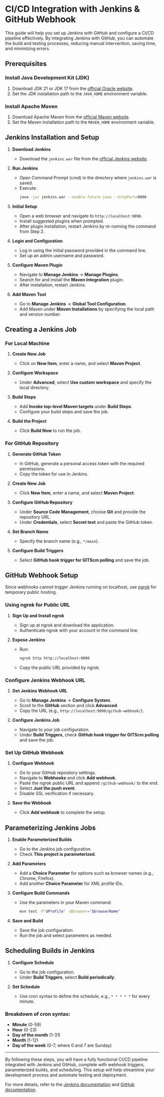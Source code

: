 # CI/CD Integration with Jenkins & GitHub Webhook

This guide will help you set up Jenkins with GitHub and configure a CI/CD pipeline effectively. By integrating Jenkins with GitHub, you can automate the build and testing processes, reducing manual intervention, saving time, and minimizing errors.

## Prerequisites

### Install Java Development Kit (JDK)
1. Download JDK 21 or JDK 17 from the [official Oracle website](https://www.oracle.com/java/technologies/javase-downloads.html).
2. Set the JDK installation path to the `JAVA_HOME` environment variable.

### Install Apache Maven
1. Download Apache Maven from the [official Maven website](https://maven.apache.org/download.cgi).
2. Set the Maven installation path to the `MAVEN_HOME` environment variable.

## Jenkins Installation and Setup

1. **Download Jenkins**
   - Download the `jenkins.war` file from the [official Jenkins website](https://www.jenkins.io/download/).

2. **Run Jenkins**
   - Open Command Prompt (cmd) in the directory where `jenkins.war` is saved.
   - Execute:
     ```sh
     java -jar jenkins.war --enable-future-java --httpPort=9090
     ```

3. **Initial Setup**
   - Open a web browser and navigate to `http://localhost:9090`.
   - Install suggested plugins when prompted.
   - After plugin installation, restart Jenkins by re-running the command from Step 2.

4. **Login and Configuration**
   - Log in using the initial password provided in the command line.
   - Set up an admin username and password.

5. **Configure Maven Plugin**
   - Navigate to **Manage Jenkins** -> **Manage Plugins**.
   - Search for and install the **Maven Integration** plugin.
   - After installation, restart Jenkins.

6. **Add Maven Tool**
   - Go to **Manage Jenkins** -> **Global Tool Configuration**.
   - Add Maven under **Maven Installations** by specifying the local path and version number.

## Creating a Jenkins Job

### For Local Machine

1. **Create New Job**
   - Click on **New Item**, enter a name, and select **Maven Project**.

2. **Configure Workspace**
   - Under **Advanced**, select **Use custom workspace** and specify the local directory.

3. **Build Steps**
   - Add **Invoke top-level Maven targets** under **Build Steps**.
   - Configure your build steps and save the job.

4. **Build the Project**
   - Click **Build Now** to run the job.

### For GitHub Repository

1. **Generate GitHub Token**
   - In GitHub, generate a personal access token with the required permissions.
   - Copy the token for use in Jenkins.

2. **Create New Job**
   - Click **New Item**, enter a name, and select **Maven Project**.

3. **Configure GitHub Repository**
   - Under **Source Code Management**, choose **Git** and provide the repository URL.
   - Under **Credentials**, select **Secret text** and paste the GitHub token.

4. **Set Branch Name**
   - Specify the branch name (e.g., `*/main`).

5. **Configure Build Triggers**
   - Select **GitHub hook trigger for GITScm polling** and save the job.

## GitHub Webhook Setup

Since webhooks cannot trigger Jenkins running on localhost, use [ngrok](https://ngrok.com/) for temporary public hosting.

### Using ngrok for Public URL

1. **Sign Up and Install ngrok**
   - Sign up at ngrok and download the application.
   - Authenticate ngrok with your account in the command line.

2. **Expose Jenkins**
   - Run:
     ```sh
     ngrok http http://localhost:9090
     ```
   - Copy the public URL provided by ngrok.

### Configure Jenkins Webhook URL

1. **Get Jenkins Webhook URL**
   - Go to **Manage Jenkins** -> **Configure System**.
   - Scroll to the **GitHub** section and click **Advanced**.
   - Copy the URL (e.g., `http://localhost:9090/github-webhook/`).

2. **Configure Jenkins Job**
   - Navigate to your job configuration.
   - Under **Build Triggers**, check **GitHub hook trigger for GITScm polling** and save the job.

### Set Up GitHub Webhook

1. **Configure Webhook**
   - Go to your GitHub repository settings.
   - Navigate to **Webhooks** and click **Add webhook**.
   - Paste the ngrok public URL and append `/github-webhook/` to the end.
   - Select **Just the push event**.
   - Disable SSL verification if necessary.

2. **Save the Webhook**
   - Click **Add webhook** to complete the setup.

## Parameterizing Jenkins Jobs

1. **Enable Parameterized Builds**
   - Go to the Jenkins job configuration.
   - Check **This project is parameterized**.

2. **Add Parameters**
   - Add a **Choice Parameter** for options such as browser names (e.g., Chrome, Firefox).
   - Add another **Choice Parameter** for XML profile IDs.

3. **Configure Build Commands**
   - Use the parameters in your Maven command:
     ```sh
     mvn test -P"$Profile" -Dbrowser="$browserName"
     ```

4. **Save and Build**
   - Save the job configuration.
   - Run the job and select parameters as needed.

## Scheduling Builds in Jenkins

1. **Configure Schedule**
   - Go to the job configuration.
   - Under **Build Triggers**, select **Build periodically**.

2. **Set Schedule**
   - Use cron syntax to define the schedule, e.g., `* * * * *` for every minute.

### Breakdown of cron syntax:

- **Minute** (0-59)
- **Hour** (0-23)
- **Day of the month** (1-31)
- **Month** (1-12)
- **Day of the week** (0-7, where 0 and 7 are Sunday)

---

By following these steps, you will have a fully functional CI/CD pipeline integrated with Jenkins and GitHub, complete with webhook triggers, parameterized builds, and scheduling. This setup will help streamline your development process and automate testing and deployment.

For more details, refer to the [Jenkins documentation](https://www.jenkins.io/doc/) and [GitHub documentation](https://docs.github.com/en/github).
